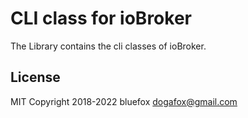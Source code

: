 # CLI class for ioBroker
The Library contains the cli classes of ioBroker.

## License
MIT
Copyright 2018-2022 bluefox <dogafox@gmail.com>  
